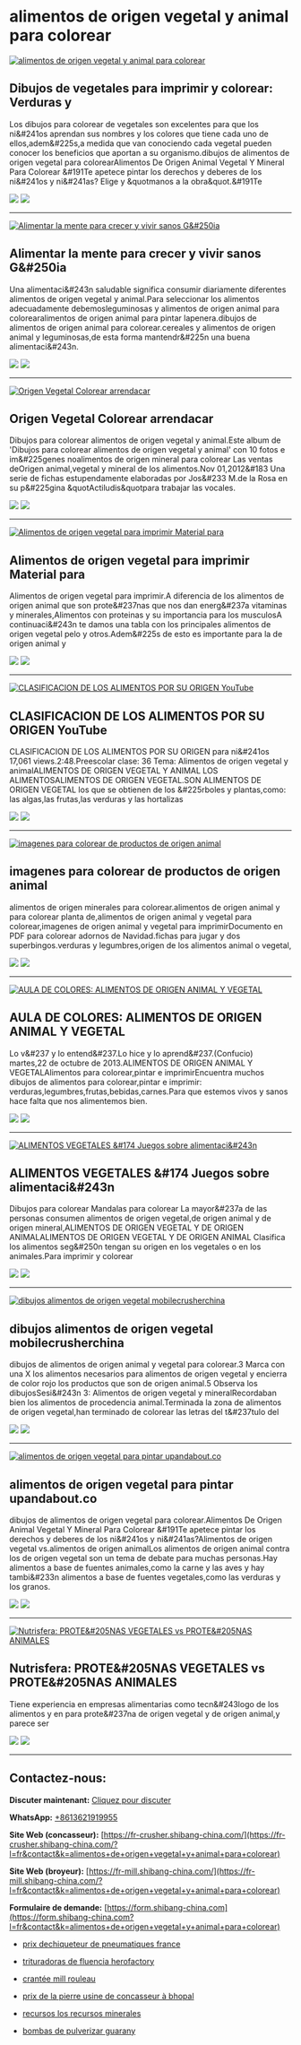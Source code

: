 # alimentos de origen vegetal y animal para colorear

<a href="https://swt.shibang-china.com/?l=fr&img&k=alimentos+de+origen+vegetal+y+animal+para+colorear" target="_blank">![alimentos de origen vegetal y animal para colorear](http://static.shibang-china.com/all-800x300/1008.jpg)</a>

## Dibujos de vegetales para imprimir y colorear: Verduras y
Los dibujos para colorear de vegetales son excelentes para que los ni&#241os aprendan sus nombres y los colores que tiene cada uno de ellos,adem&#225s,a medida que van conociendo cada vegetal pueden conocer los beneficios que aportan a su organismo.dibujos de alimentos de origen vegetal para colorearAlimentos De Origen Animal Vegetal Y Mineral Para Colorear &#191Te apetece pintar los derechos y deberes de los ni&#241os y ni&#241as? Elige y &quotmanos a la obra&quot.&#191Te


<a href="https://whatsapp.shibangsoft.com/WhatsApp.php" target="_blank" title="WhatsApp">![](http://static.shibang-china.com/icon/whatsapp.png)</a> <a href="https://swt.shibang-china.com/?l=fr&icon&k=alimentos+de+origen+vegetal+y+animal+para+colorear" target="_blank">![](http://static.shibang-china.com/icon/chat-fr.png)</a>

---

<a href="https://swt.shibang-china.com/?l=fr&img&k=alimentos+de+origen+vegetal+y+animal+para+colorear" target="_blank">![Alimentar la mente para crecer y vivir sanos G&#250ia](http://static.shibang-china.com/all-800x300/940.jpg)</a>

## Alimentar la mente para crecer y vivir sanos G&#250ia
Una alimentaci&#243n saludable significa consumir diariamente diferentes alimentos de origen vegetal y animal.Para seleccionar los alimentos adecuadamente debemosleguminosas y alimentos de origen animal para colorearalimentos de origen animal para pintar lapenera.dibujos de alimentos de origen animal para colorear.cereales y alimentos de origen animal y leguminosas,de esta forma mantendr&#225n una buena alimentaci&#243n.


<a href="https://whatsapp.shibangsoft.com/WhatsApp.php" target="_blank" title="WhatsApp">![](http://static.shibang-china.com/icon/whatsapp.png)</a> <a href="https://swt.shibang-china.com/?l=fr&icon&k=alimentos+de+origen+vegetal+y+animal+para+colorear" target="_blank">![](http://static.shibang-china.com/icon/chat-fr.png)</a>

---

<a href="https://swt.shibang-china.com/?l=fr&img&k=alimentos+de+origen+vegetal+y+animal+para+colorear" target="_blank">![Origen Vegetal Colorear arrendacar](http://static.shibang-china.com/all-800x300/258.jpg)</a>

## Origen Vegetal Colorear arrendacar
Dibujos para colorear alimentos de origen vegetal y animal.Este album de 'Dibujos para colorear alimentos de origen vegetal y animal' con 10 fotos e im&#225genes noalimentos de origen mineral para colorear Las ventas deOrigen animal,vegetal y mineral de los alimentos.Nov 01,2012&#183 Una serie de fichas estupendamente elaboradas por Jos&#233 M.de la Rosa en su p&#225gina &quotActiludis&quotpara trabajar las vocales.


<a href="https://whatsapp.shibangsoft.com/WhatsApp.php" target="_blank" title="WhatsApp">![](http://static.shibang-china.com/icon/whatsapp.png)</a> <a href="https://swt.shibang-china.com/?l=fr&icon&k=alimentos+de+origen+vegetal+y+animal+para+colorear" target="_blank">![](http://static.shibang-china.com/icon/chat-fr.png)</a>

---

<a href="https://swt.shibang-china.com/?l=fr&img&k=alimentos+de+origen+vegetal+y+animal+para+colorear" target="_blank">![Alimentos de origen vegetal para imprimir Material para](http://static.shibang-china.com/all-800x300/1173.jpg)</a>

## Alimentos de origen vegetal para imprimir Material para
Alimentos de origen vegetal para imprimir.A diferencia de los alimentos de origen animal que son prote&#237nas que nos dan energ&#237a vitaminas y minerales,Alimentos con proteinas y su importancia para los musculosA continuaci&#243n te damos una tabla con los principales alimentos de origen vegetal pelo y otros.Adem&#225s de esto es importante para la de origen animal y


<a href="https://whatsapp.shibangsoft.com/WhatsApp.php" target="_blank" title="WhatsApp">![](http://static.shibang-china.com/icon/whatsapp.png)</a> <a href="https://swt.shibang-china.com/?l=fr&icon&k=alimentos+de+origen+vegetal+y+animal+para+colorear" target="_blank">![](http://static.shibang-china.com/icon/chat-fr.png)</a>

---

<a href="https://swt.shibang-china.com/?l=fr&img&k=alimentos+de+origen+vegetal+y+animal+para+colorear" target="_blank">![CLASIFICACION DE LOS ALIMENTOS POR SU ORIGEN YouTube](http://static.shibang-china.com/all-800x300/991.jpg)</a>

## CLASIFICACION DE LOS ALIMENTOS POR SU ORIGEN YouTube
CLASIFICACION DE LOS ALIMENTOS POR SU ORIGEN para ni&#241os 17,061 views.2:48.Preescolar clase: 36 Tema: Alimentos de origen vegetal y animalALIMENTOS DE ORIGEN VEGETAL Y ANIMAL LOS ALIMENTOSALIMENTOS DE ORIGEN VEGETAL.SON ALIMENTOS DE ORIGEN VEGETAL los que se obtienen de los &#225rboles y plantas,como: las algas,las frutas,las verduras y las hortalizas


<a href="https://whatsapp.shibangsoft.com/WhatsApp.php" target="_blank" title="WhatsApp">![](http://static.shibang-china.com/icon/whatsapp.png)</a> <a href="https://swt.shibang-china.com/?l=fr&icon&k=alimentos+de+origen+vegetal+y+animal+para+colorear" target="_blank">![](http://static.shibang-china.com/icon/chat-fr.png)</a>

---

<a href="https://swt.shibang-china.com/?l=fr&img&k=alimentos+de+origen+vegetal+y+animal+para+colorear" target="_blank">![imagenes para colorear de productos de origen animal](http://static.shibang-china.com/all-800x300/1392.jpg)</a>

## imagenes para colorear de productos de origen animal
alimentos de origen minerales para colorear.alimentos de origen animal y para colorear planta de,alimentos de origen animal y vegetal para colorear,imagenes de origen animal y vegetal para imprimirDocumento en PDF para colorear adornos de Navidad.fichas para jugar y dos superbingos.verduras y legumbres,origen de los alimentos animal o vegetal,


<a href="https://whatsapp.shibangsoft.com/WhatsApp.php" target="_blank" title="WhatsApp">![](http://static.shibang-china.com/icon/whatsapp.png)</a> <a href="https://swt.shibang-china.com/?l=fr&icon&k=alimentos+de+origen+vegetal+y+animal+para+colorear" target="_blank">![](http://static.shibang-china.com/icon/chat-fr.png)</a>

---

<a href="https://swt.shibang-china.com/?l=fr&img&k=alimentos+de+origen+vegetal+y+animal+para+colorear" target="_blank">![AULA DE COLORES: ALIMENTOS DE ORIGEN ANIMAL Y VEGETAL](http://static.shibang-china.com/all-800x300/1299.jpg)</a>

## AULA DE COLORES: ALIMENTOS DE ORIGEN ANIMAL Y VEGETAL
Lo v&#237 y lo entend&#237.Lo hice y lo aprend&#237.(Confucio) martes,22 de octubre de 2013.ALIMENTOS DE ORIGEN ANIMAL Y VEGETALAlimentos para colorear,pintar e imprimirEncuentra muchos dibujos de alimentos para colorear,pintar e imprimir: verduras,legumbres,frutas,bebidas,carnes.Para que estemos vivos y sanos hace falta que nos alimentemos bien.


<a href="https://whatsapp.shibangsoft.com/WhatsApp.php" target="_blank" title="WhatsApp">![](http://static.shibang-china.com/icon/whatsapp.png)</a> <a href="https://swt.shibang-china.com/?l=fr&icon&k=alimentos+de+origen+vegetal+y+animal+para+colorear" target="_blank">![](http://static.shibang-china.com/icon/chat-fr.png)</a>

---

<a href="https://swt.shibang-china.com/?l=fr&img&k=alimentos+de+origen+vegetal+y+animal+para+colorear" target="_blank">![ALIMENTOS VEGETALES &#174 Juegos sobre alimentaci&#243n](http://static.shibang-china.com/all-800x300/138.jpg)</a>

## ALIMENTOS VEGETALES &#174 Juegos sobre alimentaci&#243n
Dibujos para colorear Mandalas para colorear La mayor&#237a de las personas consumen alimentos de origen vegetal,de origen animal y de origen mineral,ALIMENTOS DE ORIGEN VEGETAL Y DE ORIGEN ANIMALALIMENTOS DE ORIGEN VEGETAL Y DE ORIGEN ANIMAL Clasifica los alimentos seg&#250n tengan su origen en los vegetales o en los animales.Para imprimir y colorear


<a href="https://whatsapp.shibangsoft.com/WhatsApp.php" target="_blank" title="WhatsApp">![](http://static.shibang-china.com/icon/whatsapp.png)</a> <a href="https://swt.shibang-china.com/?l=fr&icon&k=alimentos+de+origen+vegetal+y+animal+para+colorear" target="_blank">![](http://static.shibang-china.com/icon/chat-fr.png)</a>

---

<a href="https://swt.shibang-china.com/?l=fr&img&k=alimentos+de+origen+vegetal+y+animal+para+colorear" target="_blank">![dibujos alimentos de origen vegetal mobilecrusherchina](http://static.shibang-china.com/all-800x300/1357.jpg)</a>

## dibujos alimentos de origen vegetal mobilecrusherchina
dibujos de alimentos de origen animal y vegetal para colorear.3 Marca con una X los alimentos necesarios para alimentos de origen vegetal y encierra de color rojo los productos que son de origen animal.5 Observa los dibujosSesi&#243n 3: Alimentos de origen vegetal y mineralRecordaban bien los alimentos de procedencia animal.Terminada la zona de alimentos de origen vegetal,han terminado de colorear las letras del t&#237tulo del


<a href="https://whatsapp.shibangsoft.com/WhatsApp.php" target="_blank" title="WhatsApp">![](http://static.shibang-china.com/icon/whatsapp.png)</a> <a href="https://swt.shibang-china.com/?l=fr&icon&k=alimentos+de+origen+vegetal+y+animal+para+colorear" target="_blank">![](http://static.shibang-china.com/icon/chat-fr.png)</a>

---

<a href="https://swt.shibang-china.com/?l=fr&img&k=alimentos+de+origen+vegetal+y+animal+para+colorear" target="_blank">![alimentos de origen vegetal para pintar upandabout.co](http://static.shibang-china.com/all-800x300/167.jpg)</a>

## alimentos de origen vegetal para pintar upandabout.co
dibujos de alimentos de origen vegetal para colorear.Alimentos De Origen Animal Vegetal Y Mineral Para Colorear &#191Te apetece pintar los derechos y deberes de los ni&#241os y ni&#241as?Alimentos de origen vegetal vs.alimentos de origen animalLos alimentos de origen animal contra los de origen vegetal son un tema de debate para muchas personas.Hay alimentos a base de fuentes animales,como la carne y las aves y hay tambi&#233n alimentos a base de fuentes vegetales,como las verduras y los granos.


<a href="https://whatsapp.shibangsoft.com/WhatsApp.php" target="_blank" title="WhatsApp">![](http://static.shibang-china.com/icon/whatsapp.png)</a> <a href="https://swt.shibang-china.com/?l=fr&icon&k=alimentos+de+origen+vegetal+y+animal+para+colorear" target="_blank">![](http://static.shibang-china.com/icon/chat-fr.png)</a>

---

<a href="https://swt.shibang-china.com/?l=fr&img&k=alimentos+de+origen+vegetal+y+animal+para+colorear" target="_blank">![Nutrisfera: PROTE&#205NAS VEGETALES vs PROTE&#205NAS ANIMALES](http://static.shibang-china.com/all-800x300/1309.jpg)</a>

## Nutrisfera: PROTE&#205NAS VEGETALES vs PROTE&#205NAS ANIMALES
Tiene experiencia en empresas alimentarias como tecn&#243logo de los alimentos y en para prote&#237na de origen vegetal y de origen animal,y parece ser

<a href="https://whatsapp.shibangsoft.com/WhatsApp.php" target="_blank" title="WhatsApp">![](http://static.shibang-china.com/icon/whatsapp.png)</a> <a href="https://swt.shibang-china.com/?l=fr&icon&k=alimentos+de+origen+vegetal+y+animal+para+colorear" target="_blank">![](http://static.shibang-china.com/icon/chat-fr.png)</a>

---
## Contactez-nous:

**Discuter maintenant:** [Cliquez pour discuter](https://swt.shibang-china.com?l=fr&contact&k=alimentos+de+origen+vegetal+y+animal+para+colorear)

**WhatsApp:**  [+8613621919955](https://whatsapp.shibangsoft.com/WhatsApp.php)

**Site Web (concasseur):** [https://fr-crusher.shibang-china.com/](https://fr-crusher.shibang-china.com/?l=fr&contact&k=alimentos+de+origen+vegetal+y+animal+para+colorear)

**Site Web (broyeur):** [https://fr-mill.shibang-china.com/](https://fr-mill.shibang-china.com/?l=fr&contact&k=alimentos+de+origen+vegetal+y+animal+para+colorear)

**Formulaire de demande:** [https://form.shibang-china.com](https://form.shibang-china.com?l=fr&contact&k=alimentos+de+origen+vegetal+y+animal+para+colorear)

* [prix dechiqueteur de pneumatiques france](../65/prix%20dechiqueteur%20de%20pneumatiques%20france.md)

* [trituradoras de fluencia herofactory](../62/trituradoras%20de%20fluencia%20herofactory.md)

* [crantée mill rouleau](../61/crant%C3%A9e%20mill%20rouleau.md)

* [prix de la pierre usine de concasseur à bhopal](../62/prix%20de%20la%20pierre%20usine%20de%20concasseur%20%C3%A0%20bhopal.md)

* [recursos los recursos minerales](../63/recursos%20los%20recursos%20minerales.md)

* [bombas de pulverizar guarany](../64/bombas%20de%20pulverizar%20guarany.md)